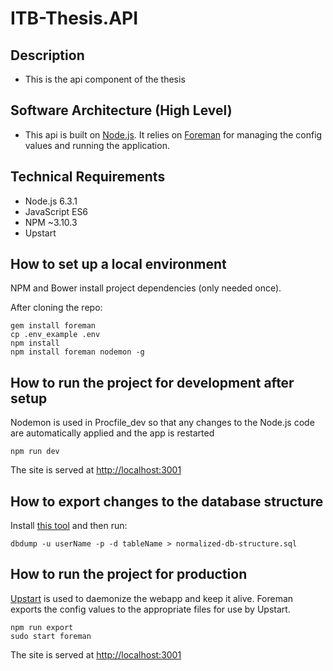 # ITB-Thesis.API #


## Description ##


* This is the api component of the thesis


## Software Architecture (High Level) ##


* This api is built on [Node.js](https://nodejs.org/en/).  It relies on [Foreman](https://github.com/strongloop/node-foreman) for managing the config values and running the application.


## Technical Requirements ##


* Node.js 6.3.1
* JavaScript ES6
* NPM ~3.10.3 
* Upstart


## How to set up a local environment ##

NPM and Bower install project dependencies (only needed once).

After cloning the repo:
```
gem install foreman
cp .env_example .env
npm install
npm install foreman nodemon -g
```


## How to run the project for development after setup ##

Nodemon is used in Procfile_dev so that any changes to the Node.js code are automatically applied and the app is restarted
```
npm run dev
```
The site is served at [http://localhost:3001](http://localhost:3001)


## How to export changes to the database structure ##
Install [this tool](https://github.com/luissquall/dbdump) and then run: 
```
dbdump -u userName -p -d tableName > normalized-db-structure.sql
```


## How to run the project for production ##

[Upstart](http://upstart.ubuntu.com/) is used to daemonize the webapp and keep it alive.  Foreman exports the config values to the appropriate files for use by Upstart.
```
npm run export
sudo start foreman
```
The site is served at [http://localhost:3001](http://localhost:3001)